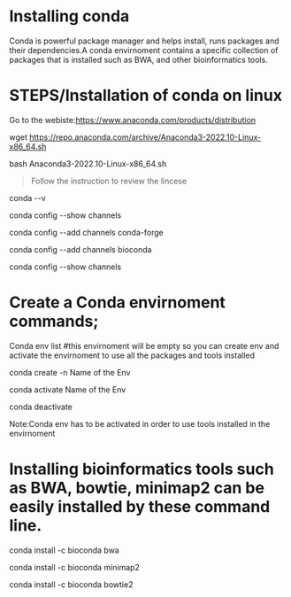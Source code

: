 #  Installing conda

Conda is powerful package manager and helps install, runs packages and their dependencies.A conda envirnoment contains a specific collection of packages that is installed such as BWA, and other bioinformatics tools.

# STEPS/Installation of conda on linux

Go to the webiste:https://www.anaconda.com/products/distribution

wget https://repo.anaconda.com/archive/Anaconda3-2022.10-Linux-x86_64.sh
 
bash Anaconda3-2022.10-Linux-x86_64.sh
 > Follow the instruction to review the lincese
 
 conda --v
 
 conda config --show channels
 
 conda config --add channels conda-forge
 
 conda config --add channels bioconda
 
 conda config --show channels
 
 # Create a Conda envirnoment commands;
 
 Conda env list
  #this envirnoment will be empty so you can create env and activate the envirnoment to use all the packages and tools installed
 
 conda create -n Name of the Env
 
 conda activate Name of the Env
 
 conda deactivate 
 
 Note:Conda env has to be activated in order to use tools installed in the envirnoment
 
 # Installing bioinformatics tools such as BWA, bowtie, minimap2 can be easily installed by these command line.
 
 conda install -c bioconda bwa 
 
 conda install -c bioconda minimap2

 conda install -c bioconda bowtie2

